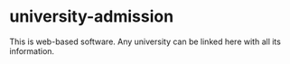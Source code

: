 # university-admission
This is web-based software. Any university can be linked here with all its information.
